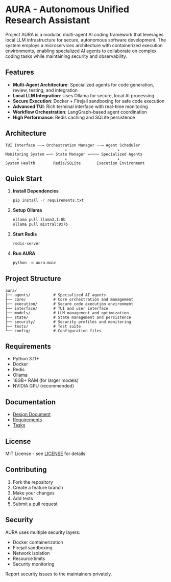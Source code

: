 # AURA - Autonomous Unified Research Assistant

Project AURA is a modular, multi-agent AI coding framework that leverages local LLM infrastructure for secure, autonomous software development. The system employs a microservices architecture with containerized execution environments, enabling specialized AI agents to collaborate on complex coding tasks while maintaining security and observability.

## Features

- **Multi-Agent Architecture**: Specialized agents for code generation, review, testing, and integration
- **Local LLM Integration**: Uses Ollama for secure, local AI processing
- **Secure Execution**: Docker + Firejail sandboxing for safe code execution
- **Advanced TUI**: Rich terminal interface with real-time monitoring
- **Workflow Orchestration**: LangGraph-based agent coordination
- **High Performance**: Redis caching and SQLite persistence

## Architecture

```
TUI Interface ──→ Orchestration Manager ──→ Agent Scheduler
     ↓                    ↓                      ↓
Monitoring System ←── State Manager ←──── Specialized Agents
     ↓                    ↓                      ↓
System Health        Redis/SQLite       Execution Environment
```

## Quick Start

1. **Install Dependencies**
   ```bash
   pip install -r requirements.txt
   ```

2. **Setup Ollama**
   ```bash
   ollama pull llama3.1:8b
   ollama pull mixtral:8x7b
   ```

3. **Start Redis**
   ```bash
   redis-server
   ```

4. **Run AURA**
   ```bash
   python -m aura.main
   ```

## Project Structure

```
aura/
├── agents/          # Specialized AI agents
├── core/            # Core orchestration and management
├── execution/       # Secure code execution environment
├── interface/       # TUI and user interface
├── models/          # LLM management and optimization
├── state/           # State management and persistence
├── security/        # Security profiles and monitoring
├── tests/           # Test suite
└── config/          # Configuration files
```

## Requirements

- Python 3.11+
- Docker
- Redis
- Ollama
- 16GB+ RAM (for larger models)
- NVIDIA GPU (recommended)

## Documentation

- [Design Document](.kiro/specs/autonomous-ai-coding-framework/design.md)
- [Requirements](.kiro/specs/autonomous-ai-coding-framework/requirements.md)
- [Tasks](.kiro/specs/autonomous-ai-coding-framework/tasks.md)

## License

MIT License - see [LICENSE](LICENSE) for details.

## Contributing

1. Fork the repository
2. Create a feature branch
3. Make your changes
4. Add tests
5. Submit a pull request

## Security

AURA uses multiple security layers:
- Docker containerization
- Firejail sandboxing
- Network isolation
- Resource limits
- Security monitoring

Report security issues to the maintainers privately.